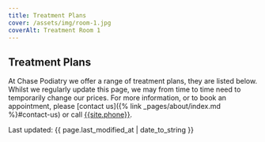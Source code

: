 ```yaml
---
title: Treatment Plans
cover: /assets/img/room-1.jpg
coverAlt: Treatment Room 1
---
```


## Treatment Plans
At Chase Podiatry we offer a range of treatment plans, they are listed below.
Whilst we regularly update this page, we may from time to time need to temporarily change our prices.
For more information, or to book an appointment, please [contact us]({% link _pages/about/index.md %}#contact-us) or call [{{site.phone}}](tel:{{site.phone|stripwhitespace}}).




Last updated: {{ page.last_modified_at | date_to_string }}

